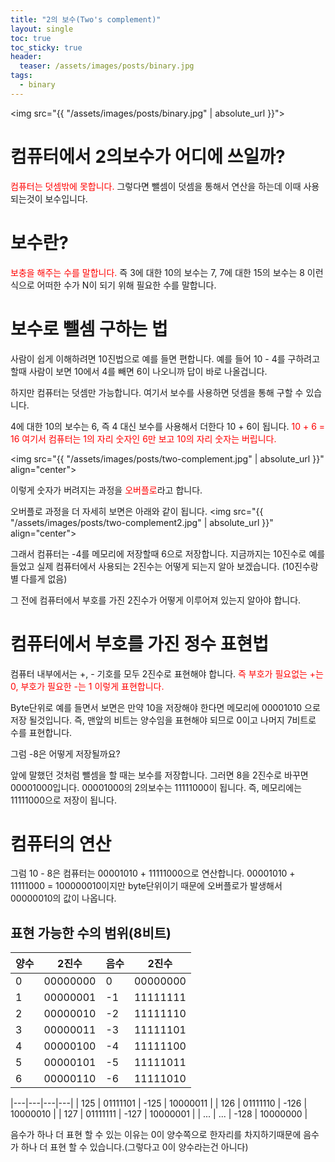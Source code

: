 ```yaml
---
title: "2의 보수(Two's complement)"
layout: single
toc: true
toc_sticky: true
header: 
  teaser: /assets/images/posts/binary.jpg
tags:
  - binary 
---
```

<img src="{{ "/assets/images/posts/binary.jpg" | absolute_url }}">

# 컴퓨터에서 2의보수가 어디에 쓰일까?

<span style="color:red">컴퓨터는 덧셈밖에 못합니다.</span> 그렇다면 뺄셈이 덧셈을 통해서 연산을 하는데 이때 사용되는것이 보수입니다.

# 보수란?

<span style="color:red">보충을 해주는 수를 말합니다.</span>  즉 3에 대한 10의 보수는 7, 7에 대한 15의 보수는 8 이런 식으로 어떠한 수가 N이 되기 위해 필요한 수를 말합니다. 

# 보수로 뺄셈 구하는 법 

사람이 쉽게 이해하려면 10진법으로 예를 들면 편합니다. 
예를 들어 10 - 4를 구하려고 할때 사람이 보면 10에서 4를 빼면 6이 나오니까 답이 바로 나올겁니다. 

하지만 컴퓨터는 덧셈만 가능합니다. 여기서 보수를 사용하면 덧셈을 통해 구할 수 있습니다. 

4에 대한 10의 보수는 6, 즉 4 대신 보수를 사용해서 더한다 10 + 6이 됩니다.
<span style="color:red">10 + 6 = 16 여기서 컴퓨터는 1의 자리 숫자인 6만 보고 10의 자리 숫자는 버립니다.</span> 


<img src="{{ "/assets/images/posts/two-complement.jpg" | absolute_url }}" align="center">

이렇게 숫자가 버려지는 과정을 <span style="color:red">오버플로</span>라고 합니다. 

오버플로 과정을 더 자세히 보면은 아래와 같이 됩니다.
<img src="{{ "/assets/images/posts/two-complement2.jpg" | absolute_url }}" align="center">

그래서 컴퓨터는 -4를 메모리에 저장할때 6으로 저장합니다. 지금까지는 10진수로 예를 들었고 실제 컴퓨터에서 사용되는 2진수는 어떻게 되는지 알아 보겠습니다. (10진수랑 별 다를게 없음)

그 전에 컴퓨터에서 부호를 가진 2진수가 어떻게 이루어져 있는지 알아야 합니다.

# 컴퓨터에서 부호를 가진 정수 표현법

컴퓨터 내부에서는 +, - 기호를 모두 2진수로 표현해야 합니다. <span style="color:red">즉 부호가 필요없는 +는 0, 부호가 필요한 -는 1 이렇게 표현합니다.</span> 

Byte단위로 예를 들면서 보면은 만약 10을 저장해야 한다면 메모리에 00001010 으로 저장 될것입니다. 
즉, 맨앞의 비트는 양수임을 표현해야 되므로 0이고 나머지 7비트로 수를 표현합니다. 

그럼 -8은 어떻게 저장될까요?

앞에 말했던 것처럼 뺄셈을 할 때는 보수를 저장합니다. 그러면 8을 2진수로 바꾸면 00001000입니다. 
00001000의 2의보수는 11111000이 됩니다. 즉, 메모리에는 11111000으로 저장이 됩니다.

# 컴퓨터의 연산 
그럼 10 - 8은 컴퓨터는 00001010 + 11111000으로 연산합니다. 
00001010 + 11111000 = 100000010이지만 byte단위이기 때문에 오버플로가 발생해서 00000010의 값이 나옵니다.

## 표현 가능한 수의 범위(8비트)

| 양수 | 2진수 | 음수 | 2진수 |
|---|---|---|---|
| 0 | 00000000 | 0 | 00000000 |
| 1 | 00000001 | -1 | 11111111 |
| 2 | 00000010 | -2 | 11111110 |
| 3 | 00000011 | -3 | 11111101 |
| 4 | 00000100 | -4 | 11111100 |
| 5 | 00000101 | -5 | 11111011 |
| 6 | 00000110 | -6 | 11111010 |



|---|---|---|---|
| 125 | 01111101 | -125 | 10000011 |
| 126 | 01111110 | -126 | 10000010 |
| 127 | 01111111 | -127 | 10000001 |
| ... |   ...    | -128 | 10000000 |

음수가 하나 더 표현 할 수 있는 이유는 0이 양수쪽으로 한자리를 차지하기때문에 음수가 하나 더 표현 할 수 있습니다.(그렇다고 0이 양수라는건 아니다)
 



